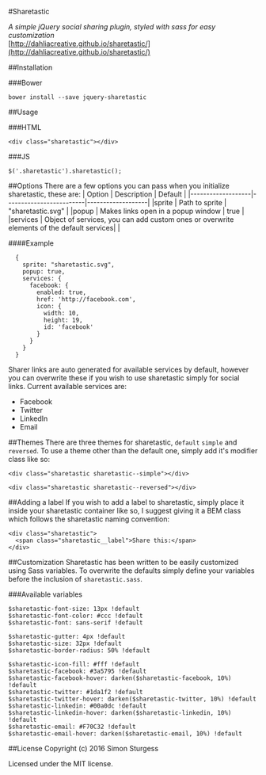 #Sharetastic

_A simple jQuery social sharing plugin, styled with sass for easy customization_  
[http://dahliacreative.github.io/sharetastic/](http://dahliacreative.github.io/sharetastic/)


##Installation

###Bower
```
bower install --save jquery-sharetastic
```

##Usage

###HTML
```
<div class="sharetastic"></div>
```

###JS
```
$('.sharetastic').sharetastic();
```

##Options
There are a few options you can pass when you initialize sharetastic, these are:
| Option            | Description             | Default           |
|-------------------|-------------------------|-------------------|
|sprite             | Path to sprite          | "sharetastic.svg" |
|popup              | Makes links open in a popup window | true |
|services | Object of services, you can add custom ones or overwrite elements of the default services| |

####Example
```
  {
    sprite: "sharetastic.svg",
    popup: true,
    services: {
      facebook: {
        enabled: true,
        href: 'http://facebook.com',
        icon: {
          width: 10,
          height: 19,
          id: 'facebook'
        }
      }
    }
  }
```
Sharer links are auto generated for available services by default, however you can overwrite these if you wish to use sharetastic simply for social links. Current available services are:
- Facebook
- Twitter
- LinkedIn
- Email

##Themes
There are three themes for sharetastic, `default` `simple` and `reversed`. To use a theme other than the default one, simply add it's modifier class like so:
```
<div class="sharetastic sharetastic--simple"></div>
```
```
<div class="sharetastic sharetastic--reversed"></div>
```

##Adding a label
If you wish to add a label to sharetastic, simply place it inside your sharetastic container like so, I suggest giving it a BEM class which follows the sharetastic naming convention:
```
<div class="sharetastic">
  <span class="sharetastic__label">Share this:</span>
</div>
```

##Customization
Sharetastic has been written to be easily customized using Sass variables. To overwrite the defaults simply define your variables before the inclusion of `sharetastic.sass`.

###Available variables
```
$sharetastic-font-size: 13px !default
$sharetastic-font-color: #ccc !default
$sharetastic-font: sans-serif !default

$sharetastic-gutter: 4px !default
$sharetastic-size: 32px !default
$sharetastic-border-radius: 50% !default

$sharetastic-icon-fill: #fff !default
$sharetastic-facebook: #3a5795 !default
$sharetastic-facebook-hover: darken($sharetastic-facebook, 10%) !default
$sharetastic-twitter: #1da1f2 !default
$sharetastic-twitter-hover: darken($sharetastic-twitter, 10%) !default
$sharetastic-linkedin: #00a0dc !default
$sharetastic-linkedin-hover: darken($sharetastic-linkedin, 10%) !default
$sharetastic-email: #F70C32 !default
$sharetastic-email-hover: darken($sharetastic-email, 10%) !default
```

##License
Copyright (c) 2016 Simon Sturgess

Licensed under the MIT license.
